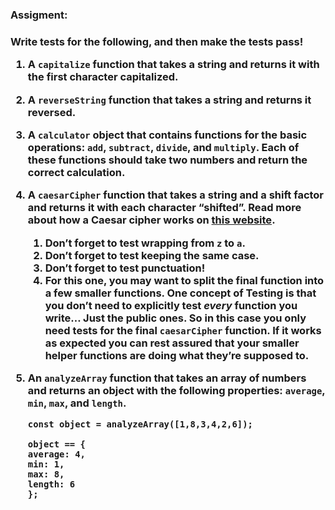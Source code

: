 <h3>Assigment:<h3>
    <p>Write tests for the following, and then make the tests pass!</p>

  <ol>
      <li>
        <p>A <code>capitalize</code> function that takes a string and returns it with the first character capitalized.
        </p>
      </li>
      <li>
        <p>A <code>reverseString</code> function that takes a string and returns it reversed.</p>
      </li>
      <li>
        <p>A <code>calculator</code> object that contains functions for the basic operations: <code>add</code>,
          <code>subtract</code>, <code>divide</code>, and <code>multiply</code>. Each of these functions should take two
          numbers and return the correct calculation.</p>
      </li>
      <li>
        <p>A <code>caesarCipher</code> function that takes a string and a shift factor and returns it with each
          character “shifted”. Read more about how a Caesar cipher works on <a
            href="http://practicalcryptography.com/ciphers/caesar-cipher/" target="_blank"
            rel="noopener noreferrer">this website</a>.</p>

  <ol>
          <li>Don’t forget to test wrapping from <code>z</code> to <code>a</code>.</li>
          <li>Don’t forget to test keeping the same case.</li>
          <li>Don’t forget to test punctuation!</li>
          <li>For this one, you may want to split the final function into a few smaller functions. One concept of
            Testing is that you don’t need to explicitly test <em>every</em> function you write… Just the public ones.
            So in this case you only need tests for the final <code>caesarCipher</code> function. If it works as
            expected you can rest assured that your smaller helper functions are doing what they’re supposed to.</li>
        </ol>
      </li>
      <li>
        <p>An <code>analyzeArray</code> function that takes an array of numbers and returns an object with the following
          properties: <code>average</code>, <code>min</code>, <code>max</code>, and <code>length</code>.</p>

   <pre class="line-numbers language-javascript"
          tabindex="0"><code class="language-javascript"><span class="token keyword">const</span> object <span class="token operator">=</span> <span class="token function">analyzeArray</span><span class="token punctuation">(</span><span class="token punctuation">[</span><span class="token number">1</span><span class="token punctuation">,</span><span class="token number">8</span><span class="token punctuation">,</span><span class="token number">3</span><span class="token punctuation">,</span><span class="token number">4</span><span class="token punctuation">,</span><span class="token number">2</span><span class="token punctuation">,</span><span class="token number">6</span><span class="token punctuation">]</span><span class="token punctuation">)</span><span class="token punctuation">;</span>

object <span class="token operator">==</span> <span class="token punctuation">{</span>
<span class="token literal-property property">average</span><span class="token operator">:</span> <span class="token number">4</span><span class="token punctuation">,</span>
<span class="token literal-property property">min</span><span class="token operator">:</span> <span class="token number">1</span><span class="token punctuation">,</span>
<span class="token literal-property property">max</span><span class="token operator">:</span> <span class="token number">8</span><span class="token punctuation">,</span>
<span class="token literal-property property">length</span><span class="token operator">:</span> <span class="token number">6</span>
<span class="token punctuation">}</span><span class="token punctuation">;</span>
<span aria-hidden="true" class="line-numbers-rows"><span></span><span></span><span></span><span></span><span></span><span></span><span></span><span></span></span></code></pre>

 </li>
   </ol>